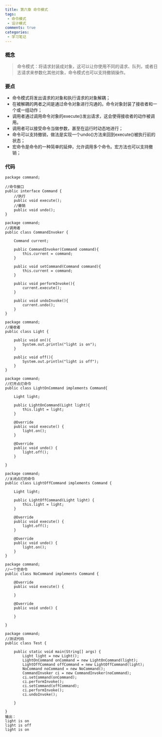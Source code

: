 ```yaml
---
title: 第六章 命令模式
tags:
 - 命令模式
 - 设计模式
comments: true
categories:
 - 学习笔记
---
```


### 概念
> 命令模式：将请求封装成对象，这可以让你使用不同的请求、队列，或者日志请求来参数化其他对象，命令模式也可以支持撤销操作。

<!--more-->

### 要点
* 命令模式将发出请求的对象和执行请求的对象解耦；
* 在被解耦的两者之间是通过命令对象进行沟通的。命令对象封装了接收者和一个或一组动作；
* 调用者通过调用命令对象的execute()发出请求，这会使得接收者的动作被调用。
* 调用者可以接受命令当做参数，甚至在运行时动态地进行；
* 命令可以支持撤销，做法是实现一个undo()方法来回到execute()被执行前的状态；
* 宏命令是命令的一种简单的延伸，允许调用多个命令。宏方法也可以支持撤销；

### 代码
```
package command;

//命令接口
public interface Command {
	//执行
	public void execute();
	//撤销
	public void undo();
}
```
```
package command;
//调用者
public class CommandInvoker {
	
	Command current;

	public CommandInvoker(Command command){
		this.current = command;
	}
	
	public void setCommand(Command command){
		this.current = command;
	}
	
	public void performInvoke(){
		current.execute();
	}
	
	public void undoInvoke(){
		current.undo();
	}
}
```

```
package command;
//接收者
public class Light {

	public void on(){
		System.out.println("light is on");
	}
	
	public void off(){
		System.out.println("light is off");
	}
}
```

```
package command;
//打开点灯命令
public class LightOnCommand implements Command{

	Light light;
	
	public LightOnCommand(Light light){
		this.light = light;
	}

	@Override
	public void execute() {
		light.on();
	}

	@Override
	public void undo() {
		light.off();
	}
	
}

```
```
package command;
//关闭点灯的命令
public class LightOffCommand implements Command {
	
	Light light;
	
	public LightOffCommand(Light light) {
		this.light = light;
	}

	@Override
	public void execute() {
		light.off();
	}

	@Override
	public void undo() {
		light.on();
	}
}

```
```
package command;
//一个空命令
public class NoCommand implements Command {

	@Override
	public void execute() {

	}

	@Override
	public void undo() {

	}

}

```
```
package command;
//测试代码
public class Test {
	
	public static void main(String[] args) {
		Light light = new Light();
		LightOnCommand onCommand = new LightOnCommand(light);
		LightOffCommand offCommand = new LightOffCommand(light);
		NoCommand noCommand = new NoCommand();
		CommandInvoker ci = new CommandInvoker(noCommand);
		ci.setCommand(onCommand);
		ci.performInvoke();
		ci.setCommand(offCommand);
		ci.performInvoke();
		ci.undoInvoke();
		
	}

}
输出：
light is on
light is off
light is on

```

